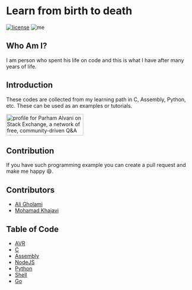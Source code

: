# Learn from birth to death

[![license](https://img.shields.io/github/license/1995parham/Learning.svg?style=flat-square)]()
![me](https://img.shields.io/badge/me-parham-orange.svg?style=flat-square)

## Who Am I?
I am person who spent his life on code and this is what I have after many years of life.

## Introduction
These codes are collected from my learning path in C, Assembly, Python, etc.
These can be used as an examples or tutorials.

<a href="http://stackexchange.com/users/5317842">
<img src="https://stackexchange.com/users/flair/5317842.png?theme=dark" width="208" height="58" alt="profile for Parham Alvani on Stack Exchange, a network of free, community-driven Q&amp;A sites" title="profile for Parham Alvani on Stack Exchange, a network of free, community-driven Q&amp;A sites">
</a>

## Contribution
If you have such programming example you can create a pull request and make me happy :smile:.

## Contributors
- [Ali Gholami](mailto:aligholami7596@gmail.com)
- [Mohamad Khajavi](mailto:khajavi_mohamad@yahoo.com)


## Table of Code

- [AVR](AVR)
- [C](C)
- [Assembly](Assembly)
- [NodeJS](NodeJS)
- [Python](python)
- [Shell](sh)
- [Go](go)
